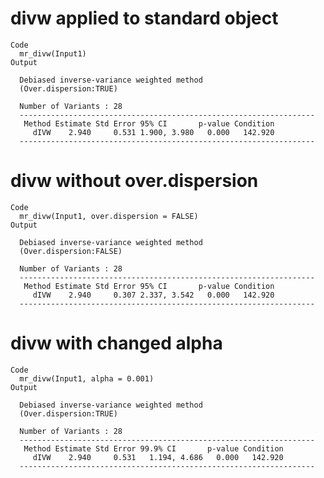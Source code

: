 # divw applied to standard object

    Code
      mr_divw(Input1)
    Output
      
      Debiased inverse-variance weighted method
      (Over.dispersion:TRUE)
      
      Number of Variants : 28 
      ------------------------------------------------------------------
       Method Estimate Std Error 95% CI       p-value Condition
         dIVW    2.940     0.531 1.900, 3.980   0.000   142.920
      ------------------------------------------------------------------

# divw without over.dispersion

    Code
      mr_divw(Input1, over.dispersion = FALSE)
    Output
      
      Debiased inverse-variance weighted method
      (Over.dispersion:FALSE)
      
      Number of Variants : 28 
      ------------------------------------------------------------------
       Method Estimate Std Error 95% CI       p-value Condition
         dIVW    2.940     0.307 2.337, 3.542   0.000   142.920
      ------------------------------------------------------------------

# divw with changed alpha

    Code
      mr_divw(Input1, alpha = 0.001)
    Output
      
      Debiased inverse-variance weighted method
      (Over.dispersion:TRUE)
      
      Number of Variants : 28 
      ------------------------------------------------------------------
       Method Estimate Std Error 99.9% CI       p-value Condition
         dIVW    2.940     0.531   1.194, 4.686   0.000   142.920
      ------------------------------------------------------------------

